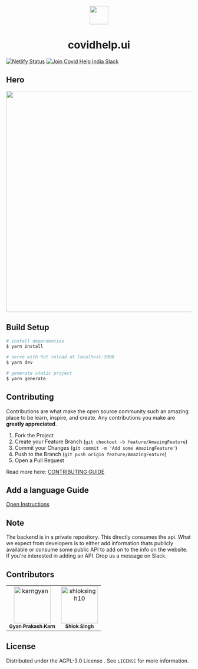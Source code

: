 <p align="center">
  <img height="50px" src="https://covidhelp.page/covidhelp.png" />
</p>
<h1 align="center">covidhelp.ui</h1>

[![Netlify Status](https://api.netlify.com/api/v1/badges/3bbdfe41-1ec6-4bbe-be16-acffc5a056cb/deploy-status)](https://app.netlify.com/sites/covidhelp-page/deploys)
<a href="https://join.slack.com/t/covid-help-india/shared_invite/zt-psrs4sdu-joQRAhwmwLx1b56UTl84zw">
  <img src="https://img.shields.io/badge/Covid%20Help%20India-Join%20Slack-blue" alt="Join Covid Help India Slack"/>
</a>
## Hero

<p align="center">
  <img width="600px" src="https://api.covidhelp.page/swagger/hero.png" />
</p>

## Build Setup

```bash
# install dependencies
$ yarn install

# serve with hot reload at localhost:3000
$ yarn dev

# generate static project
$ yarn generate
```
## Contributing

Contributions are what make the open source community such an amazing place to be learn, inspire, and create. Any contributions you make are **greatly appreciated**.

1. Fork the Project
2. Create your Feature Branch (`git checkout -b feature/AmazingFeature`)
3. Commit your Changes (`git commit -m 'Add some AmazingFeature'`)
4. Push to the Branch (`git push origin feature/AmazingFeature`)
5. Open a Pull Request

Read more here: [CONTRIBUTING GUIDE](./CONTRIBUTING.md)

## Add a language Guide

[Open Instructions](./ADD_LANGUAGE_GUIDE.md)

## Note

The backend is in a private repository. This directly consumes the api. What we expect from developers is to either add information thats publicly available or consume some public API to add on to the info on the website. If you're interested in adding an API. Drop us a message on Slack.

## Contributors

<!-- readme: collaborators,contributors -start -->
<table>
<tr>
    <td align="center">
        <a href="https://github.com/karngyan">
            <img src="https://avatars.githubusercontent.com/u/32811552?v=4" width="100;" alt="karngyan"/>
            <br />
            <sub><b>Gyan Prakash Karn</b></sub>
        </a>
    </td>
    <td align="center">
        <a href="https://github.com/shloksingh10">
            <img src="https://avatars.githubusercontent.com/u/32534590?v=4" width="100;" alt="shloksingh10"/>
            <br />
            <sub><b>Shlok Singh</b></sub>
        </a>
    </td></tr>
</table>
<!-- readme: collaborators,contributors -end -->

## License

Distributed under the AGPL-3.0 License . See `LICENSE` for more information.

